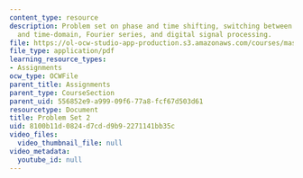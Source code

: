 ```yaml
---
content_type: resource
description: Problem set on phase and time shifting, switching between frequency-domain
  and time-domain, Fourier series, and digital signal processing.
file: https://ol-ocw-studio-app-production.s3.amazonaws.com/courses/mas-160-signals-systems-and-information-for-media-technology-fall-2007/8100b11d0824d7cdd9b92271141bb35c_ps2.pdf
file_type: application/pdf
learning_resource_types:
- Assignments
ocw_type: OCWFile
parent_title: Assignments
parent_type: CourseSection
parent_uid: 556852e9-a999-09f6-77a8-fcf67d503d61
resourcetype: Document
title: Problem Set 2
uid: 8100b11d-0824-d7cd-d9b9-2271141bb35c
video_files:
  video_thumbnail_file: null
video_metadata:
  youtube_id: null
---
```

